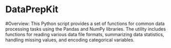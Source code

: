 # DataPrepKit
#Overview:
This Python script provides a set of functions for common data processing tasks using the Pandas and NumPy libraries. The utility includes functions for reading various data file formats, summarizing data statistics,
handling missing values, and encoding categorical variables.
